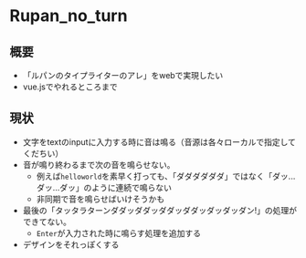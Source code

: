 # Rupan_no_turn
## 概要
- 「ルパンのタイプライターのアレ」をwebで実現したい
- vue.jsでやれるところまで

## 現状
- 文字をtextのinputに入力する時に音は鳴る（音源は各々ローカルで指定してくだちい）
- 音が鳴り終わるまで次の音を鳴らせない。
  - 例えば`helloworld`を素早く打っても、「ダダダダダダ」ではなく「ダッ...ダッ...ダッ」のように連続で鳴らない
  - 非同期で音を鳴らせばいけそうかも
- 最後の「タッタラターンダダッダダッダダッダダッダッダッダン!」の処理ができてない。
  - `Enter`が入力された時に鳴らす処理を追加する
- デザインをそれっぽくする
